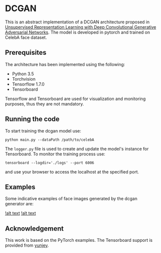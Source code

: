 # DCGAN
This is an abstract implementation of a DCGAN architecture proposed in [Unsupervised Representation Learning with Deep Convolutional Generative Adversarial Networks](https://arxiv.org/abs/1511.06434). The model is developed in pytorch and trained on CelebA face dataset.

## Prerequisites
The architecture has been implemented using the following:
- Python 3.5
- Torchvision
- Tensorflow 1.7.0
- Tensorboard

Tensorflow and Tensorboard are used for visualization and monitoring purposes, thus they are not mandatory.

## Running the code
To start training the dcgan model use:
```
python main.py --dataPath /path/to/celebA
```

The ```logger.py``` file is used to create and update the model's instance for Tensorboard. To monitor the training process use:
```
tensorboard --logdir='./logs' --port 6006
```
and use your browser to access the localhost at the specified port.

## Examples
Some indicative examples of face images generated by the dcgan generator are:

[!alt text](https://github.com/spthermo/dcgan/blob/master/examples/1.png) [!alt text](https://github.com/spthermo/dcgan/blob/master/examples/2.png)

## Acknowledgement
This work is based on the PyTorch examples. The Tensorboard support is provided from [yunjey](https://github.com/yunjey/pytorch-tutorial/tree/master/tutorials/04-utils/tensorboard).



